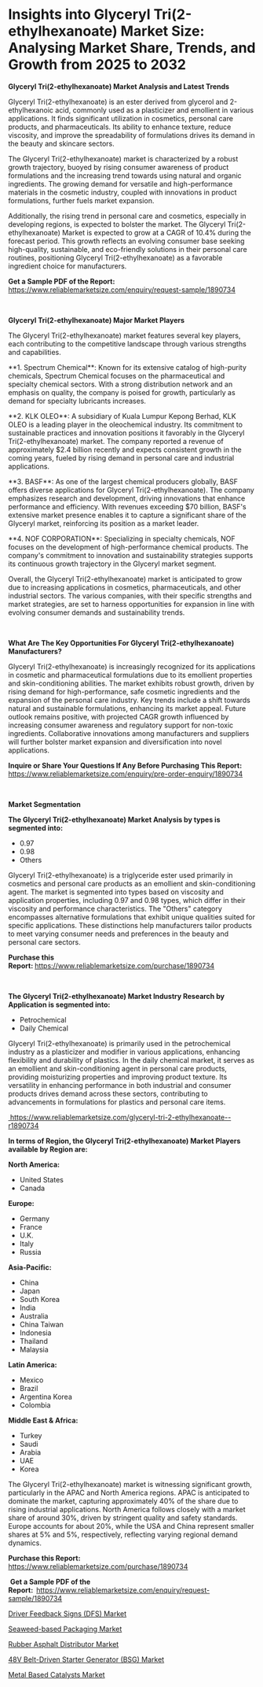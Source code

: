 <p><h1>Insights into Glyceryl Tri(2-ethylhexanoate) Market Size: Analysing Market Share, Trends, and Growth from 2025 to 2032</h1></p><p><strong>Glyceryl Tri(2-ethylhexanoate) Market Analysis and Latest Trends</strong></p>
<p><p>Glyceryl Tri(2-ethylhexanoate) is an ester derived from glycerol and 2-ethylhexanoic acid, commonly used as a plasticizer and emollient in various applications. It finds significant utilization in cosmetics, personal care products, and pharmaceuticals. Its ability to enhance texture, reduce viscosity, and improve the spreadability of formulations drives its demand in the beauty and skincare sectors.</p><p>The Glyceryl Tri(2-ethylhexanoate) market is characterized by a robust growth trajectory, buoyed by rising consumer awareness of product formulations and the increasing trend towards using natural and organic ingredients. The growing demand for versatile and high-performance materials in the cosmetic industry, coupled with innovations in product formulations, further fuels market expansion. </p><p>Additionally, the rising trend in personal care and cosmetics, especially in developing regions, is expected to bolster the market. The Glyceryl Tri(2-ethylhexanoate) Market is expected to grow at a CAGR of 10.4% during the forecast period. This growth reflects an evolving consumer base seeking high-quality, sustainable, and eco-friendly solutions in their personal care routines, positioning Glyceryl Tri(2-ethylhexanoate) as a favorable ingredient choice for manufacturers.</p></p>
<p><strong>Get a Sample PDF of the Report:&nbsp;</strong> <a href="https://www.reliablemarketsize.com/enquiry/request-sample/1890734?utm_campaign=1898&utm_medium=2&utm_source=Github&utm_content=ia&utm_term=04022025&utm_id=glyceryl-tri2-ethylhexanoate">https://www.reliablemarketsize.com/enquiry/request-sample/1890734</a></p>
<p>&nbsp;</p>
<p><strong>Glyceryl Tri(2-ethylhexanoate) Major Market Players</strong></p>
<p><p>The Glyceryl Tri(2-ethylhexanoate) market features several key players, each contributing to the competitive landscape through various strengths and capabilities.</p><p>**1. Spectrum Chemical**: Known for its extensive catalog of high-purity chemicals, Spectrum Chemical focuses on the pharmaceutical and specialty chemical sectors. With a strong distribution network and an emphasis on quality, the company is poised for growth, particularly as demand for specialty lubricants increases.</p><p>**2. KLK OLEO**: A subsidiary of Kuala Lumpur Kepong Berhad, KLK OLEO is a leading player in the oleochemical industry. Its commitment to sustainable practices and innovation positions it favorably in the Glyceryl Tri(2-ethylhexanoate) market. The company reported a revenue of approximately $2.4 billion recently and expects consistent growth in the coming years, fueled by rising demand in personal care and industrial applications.</p><p>**3. BASF**: As one of the largest chemical producers globally, BASF offers diverse applications for Glyceryl Tri(2-ethylhexanoate). The company emphasizes research and development, driving innovations that enhance performance and efficiency. With revenues exceeding $70 billion, BASF's extensive market presence enables it to capture a significant share of the Glyceryl market, reinforcing its position as a market leader.</p><p>**4. NOF CORPORATION**: Specializing in specialty chemicals, NOF focuses on the development of high-performance chemical products. The company's commitment to innovation and sustainability strategies supports its continuous growth trajectory in the Glyceryl market segment.</p><p>Overall, the Glyceryl Tri(2-ethylhexanoate) market is anticipated to grow due to increasing applications in cosmetics, pharmaceuticals, and other industrial sectors. The various companies, with their specific strengths and market strategies, are set to harness opportunities for expansion in line with evolving consumer demands and sustainability trends.</p></p>
<p>&nbsp;</p>
<p><strong>What Are The Key Opportunities For Glyceryl Tri(2-ethylhexanoate) Manufacturers?</strong></p>
<p><p>Glyceryl Tri(2-ethylhexanoate) is increasingly recognized for its applications in cosmetic and pharmaceutical formulations due to its emollient properties and skin-conditioning abilities. The market exhibits robust growth, driven by rising demand for high-performance, safe cosmetic ingredients and the expansion of the personal care industry. Key trends include a shift towards natural and sustainable formulations, enhancing its market appeal. Future outlook remains positive, with projected CAGR growth influenced by increasing consumer awareness and regulatory support for non-toxic ingredients. Collaborative innovations among manufacturers and suppliers will further bolster market expansion and diversification into novel applications.</p></p>
<p><strong>Inquire or Share Your Questions If Any Before Purchasing This Report:</strong> <a href="https://www.reliablemarketsize.com/enquiry/pre-order-enquiry/1890734?utm_campaign=1898&utm_medium=2&utm_source=Github&utm_content=ia&utm_term=04022025&utm_id=glyceryl-tri2-ethylhexanoate">https://www.reliablemarketsize.com/enquiry/pre-order-enquiry/1890734</a></p>
<p>&nbsp;</p>
<p><strong>Market Segmentation</strong></p>
<p><strong>The Glyceryl Tri(2-ethylhexanoate) Market Analysis by types is segmented into:</strong></p>
<p><ul><li>0.97</li><li>0.98</li><li>Others</li></ul></p>
<p><p>Glyceryl Tri(2-ethylhexanoate) is a triglyceride ester used primarily in cosmetics and personal care products as an emollient and skin-conditioning agent. The market is segmented into types based on viscosity and application properties, including 0.97 and 0.98 types, which differ in their viscosity and performance characteristics. The "Others" category encompasses alternative formulations that exhibit unique qualities suited for specific applications. These distinctions help manufacturers tailor products to meet varying consumer needs and preferences in the beauty and personal care sectors.</p></p>
<p><strong>Purchase this Report:&nbsp;</strong><a href="https://www.reliablemarketsize.com/purchase/1890734?utm_campaign=1898&utm_medium=2&utm_source=Github&utm_content=ia&utm_term=04022025&utm_id=glyceryl-tri2-ethylhexanoate">https://www.reliablemarketsize.com/purchase/1890734</a></p>
<p>&nbsp;</p>
<p><strong>The Glyceryl Tri(2-ethylhexanoate) Market Industry Research by Application is segmented into:</strong></p>
<p><ul><li>Petrochemical</li><li>Daily Chemical</li></ul></p>
<p><p>Glyceryl Tri(2-ethylhexanoate) is primarily used in the petrochemical industry as a plasticizer and modifier in various applications, enhancing flexibility and durability of plastics. In the daily chemical market, it serves as an emollient and skin-conditioning agent in personal care products, providing moisturizing properties and improving product texture. Its versatility in enhancing performance in both industrial and consumer products drives demand across these sectors, contributing to advancements in formulations for plastics and personal care items.</p></p>
<p><a href="https://www.reliablemarketsize.com/glyceryl-tri-2-ethylhexanoate--r1890734?utm_campaign=1898&utm_medium=2&utm_source=Github&utm_content=ia&utm_term=04022025&utm_id=glyceryl-tri2-ethylhexanoate">&nbsp;https://www.reliablemarketsize.com/glyceryl-tri-2-ethylhexanoate--r1890734</a></p>
<p><strong>In terms of Region, the Glyceryl Tri(2-ethylhexanoate) Market Players available by Region are:</strong></p>
<p>
    <p> <strong> North America: </strong>
        <ul>
            <li>United States</li>
            <li>Canada</li>
        </ul>
        </p> 
    <p> <strong> Europe: </strong>
        <ul>
            <li>Germany</li>
            <li>France</li>
            <li>U.K.</li>
            <li>Italy</li>
            <li>Russia</li>
        </ul>
        </p> 
    <p> <strong> Asia-Pacific: </strong>
        <ul>
            <li>China</li>
            <li>Japan</li>
            <li>South Korea</li>
            <li>India</li>
            <li>Australia</li>
            <li>China Taiwan</li>
            <li>Indonesia</li>
            <li>Thailand</li>
            <li>Malaysia</li>
        </ul>
        </p> 
    <p> <strong> Latin America: </strong>
        <ul>
            <li>Mexico</li>
            <li>Brazil</li>
            <li>Argentina Korea</li>
            <li>Colombia</li>
        </ul>
        </p> 
    <p> <strong> Middle East & Africa: </strong>
        <ul>
            <li>Turkey</li>
            <li>Saudi</li>
            <li>Arabia</li>
            <li>UAE</li>
            <li>Korea</li>
        </ul>
    </p>
    </p>
<p><p>The Glyceryl Tri(2-ethylhexanoate) market is witnessing significant growth, particularly in the APAC and North America regions. APAC is anticipated to dominate the market, capturing approximately 40% of the share due to rising industrial applications. North America follows closely with a market share of around 30%, driven by stringent quality and safety standards. Europe accounts for about 20%, while the USA and China represent smaller shares at 5% and 5%, respectively, reflecting varying regional demand dynamics.</p></p>
<p><strong>Purchase this Report: </strong><a href="https://www.reliablemarketsize.com/purchase/1890734?utm_campaign=1898&utm_medium=2&utm_source=Github&utm_content=ia&utm_term=04022025&utm_id=glyceryl-tri2-ethylhexanoate">https://www.reliablemarketsize.com/purchase/1890734</a></p>
<p>&nbsp;<strong>Get a Sample PDF of the Report:&nbsp;&nbsp;</strong><a href="https://www.reliablemarketsize.com/enquiry/request-sample/1890734?utm_campaign=1898&utm_medium=2&utm_source=Github&utm_content=ia&utm_term=04022025&utm_id=glyceryl-tri2-ethylhexanoate">https://www.reliablemarketsize.com/enquiry/request-sample/1890734</a></p>
<p><strong></strong></p>
<p><p><a href="https://www.linkedin.com/pulse/driver-feedback-signs-dfs-market-study-findings-forecast-hol4f?utm_campaign=1898&utm_medium=2&utm_source=Github&utm_content=ia&utm_term=04022025&utm_id=glyceryl-tri2-ethylhexanoate">Driver Feedback Signs (DFS) Market</a></p><p><a href="https://github.com/ziogaskangui96/Market-Research-Report-List-1/blob/main/seaweed-based-packaging-market.md?utm_campaign=1898&utm_medium=2&utm_source=Github&utm_content=ia&utm_term=04022025&utm_id=glyceryl-tri2-ethylhexanoate">Seaweed-based Packaging Market</a></p><p><a href="https://www.linkedin.com/pulse/projected-revenue-market-growth-rubber-asphalt-distributor-upkif?utm_campaign=1898&utm_medium=2&utm_source=Github&utm_content=ia&utm_term=04022025&utm_id=glyceryl-tri2-ethylhexanoate">Rubber Asphalt Distributor Market</a></p><p><a href="https://www.linkedin.com/pulse/analyzing-projected-cagr-14-48v-belt-driven-starter-generator-im5kf?utm_campaign=1898&utm_medium=2&utm_source=Github&utm_content=ia&utm_term=04022025&utm_id=glyceryl-tri2-ethylhexanoate">48V Belt-Driven Starter Generator (BSG) Market</a></p><p><a href="https://github.com/carylgrinko/Market-Research-Report-List-1/blob/main/metal-based-catalysts-market.md?utm_campaign=1898&utm_medium=2&utm_source=Github&utm_content=ia&utm_term=04022025&utm_id=glyceryl-tri2-ethylhexanoate">Metal Based Catalysts Market</a></p></p>